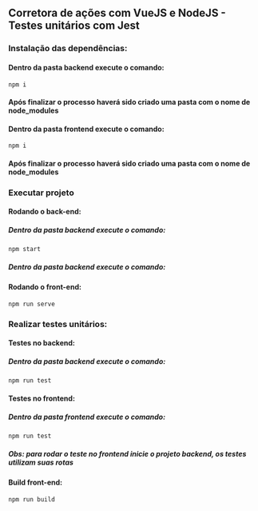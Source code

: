 ## Corretora de ações com VueJS e NodeJS - Testes unitários com Jest

### Instalação das dependências:

#### Dentro da pasta backend execute o comando:
```
npm i
```
#### Após finalizar o processo haverá sido criado uma pasta com o nome de node_modules

#### Dentro da pasta frontend execute o comando:
```
npm i
```
#### Após finalizar o processo haverá sido criado uma pasta com o nome de node_modules


### Executar projeto

#### Rodando o back-end:

##### Dentro da pasta backend execute o comando:
```
npm start
```


##### Dentro da pasta backend execute o comando:

#### Rodando o front-end:
```
npm run serve
```


### Realizar testes unitários:

#### Testes no backend:

##### Dentro da pasta backend execute o comando:
```
npm run test
```


#### Testes no frontend:

##### Dentro da pasta frontend execute o comando:
```
npm run test
```
##### Obs: para rodar o teste no frontend inicie o projeto backend, os testes utilizam suas rotas


#### Build front-end:

```
npm run build
```